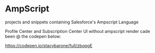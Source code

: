 # AmpScript
projects and snippets containing Salesforce's Ampscript Language

Profile Center and Subscription Center
UI without ampscript render cade been @ the codepen below:

https://codepen.io/stacybarone/full/zbopgE
